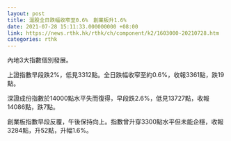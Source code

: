 ```yaml
---
layout: post
title: 滬股全日跌幅收窄至0.6%　創業板升1.6%
date: 2021-07-28 15:11:33.000000000 +08:00
link: https://news.rthk.hk/rthk/ch/component/k2/1603000-20210728.htm
categories: rthk
---
```


內地3大指數個別發展。

上證指數早段跌2%，低見3312點。全日跌幅收窄至約0.6%，收報3361點，跌19點。

深證成份指數於14000點水平失而復得，早段跌2.6%，低見13727點，收報14086點，跌7點。

創業板指數早段反覆，午後保持向上。指數曾升穿3300點水平但未能企穩，收報3284點，升52點，升幅1.6%。

